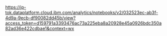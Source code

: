 https://jp-tok.dataplatform.cloud.ibm.com/analytics/notebooks/v2/032523ec-ab3f-4d9a-9ecb-df90082dd45b/view?access_token=d159791a3393476ac73a225eba8a20928e45a0926bdc350a82ad36e422cdbae1&context=wx
